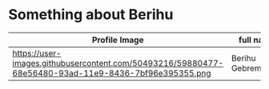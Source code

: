 # Something about Berihu
Profile Image | full name | age 
------------ | -----------|-----
https://user-images.githubusercontent.com/50493216/59880477-68e56480-93ad-11e9-8436-7bf96e395355.png| Berihu Gebremedhin|26
